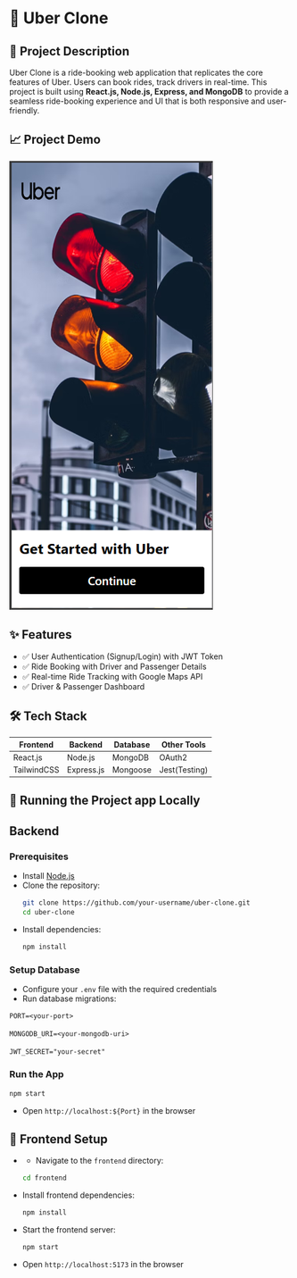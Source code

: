 # 🚖 Uber Clone

## 📌 Project Description
Uber Clone is a ride-booking web application that replicates the core features of Uber. Users can book rides, track drivers in real-time. This project is built using **React.js, Node.js, Express, and  MongoDB** to provide a seamless ride-booking experience and UI that is both responsive and user-friendly.

## 📈 Project Demo
![alt text](assets/image.png)

## ✨ Features
- ✅ User Authentication (Signup/Login) with JWT Token
- ✅ Ride Booking with Driver and Passenger Details
- ✅ Real-time Ride Tracking with Google Maps API
- ✅ Driver & Passenger Dashboard


## 🛠️ Tech Stack
| Frontend | Backend | Database | Other Tools |
|----------|---------|----------|-------------|
| React.js | Node.js | MongoDB | OAuth2 |
| TailwindCSS | Express.js | Mongoose | Jest(Testing) |

## 🚀 Running the Project app Locally
## Backend
### **Prerequisites**
- Install [Node.js](https://nodejs.org/) 
- Clone the repository:
  ```bash
  git clone https://github.com/your-username/uber-clone.git
  cd uber-clone
  ```
- Install dependencies:
  ```bash
  npm install
  ```

### **Setup Database**
- Configure your `.env` file with the required credentials
- Run database migrations:

```env
PORT=<your-port>

MONGODB_URI=<your-mongodb-uri>

JWT_SECRET="your-secret"

```



### **Run the App**
```bash
npm start

```
- Open `http://localhost:${Port}` in the browser


## 📱 Frontend Setup
- - Navigate to the `frontend` directory:
  ```bash
  cd frontend
  ```
- Install frontend dependencies:
  ```bash
  npm install
  ```
- Start the frontend server:
  ```bash
  npm start
  ```
- Open `http://localhost:5173` in the browser







